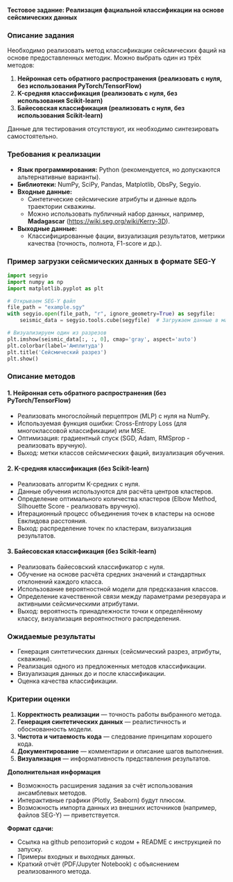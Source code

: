 **Тестовое задание: Реализация фациальной классификации на основе сейсмических данных**

### Описание задания

Необходимо реализовать метод классификации сейсмических фаций на основе предоставленных методик.
Можно выбрать один из трёх методов:

1. **Нейронная сеть обратного распространения (реализовать с нуля, без использования PyTorch/TensorFlow)**
2. **K-средняя классификация (реализовать с нуля, без использования Scikit-learn)**
3. **Байесовская классификация (реализовать с нуля, без использования Scikit-learn)**

Данные для тестирования отсутствуют, их необходимо синтезировать самостоятельно.

### Требования к реализации

- **Язык программирования:** Python (рекомендуется, но допускаются альтернативные варианты).
- **Библиотеки:** NumPy, SciPy, Pandas, Matplotlib, ObsPy, Segyio.
- **Входные данные:**
  - Синтетические сейсмические атрибуты и данные вдоль траектории скважины.
  - Можно использовать публичный набор данных, например, **Madagascar** (https://wiki.seg.org/wiki/Kerry-3D).
- **Выходные данные:**
  - Классифицированные фации, визуализация результатов, метрики качества (точность, полнота, F1-score и др.).

### Пример загрузки сейсмических данных в формате SEG-Y

```python
import segyio
import numpy as np
import matplotlib.pyplot as plt

# Открываем SEG-Y файл
file_path = "example.sgy"
with segyio.open(file_path, "r", ignore_geometry=True) as segyfile:
    seismic_data = segyio.tools.cube(segyfile)  # Загружаем данные в массив

# Визуализируем один из разрезов
plt.imshow(seismic_data[:, :, 0], cmap='gray', aspect='auto')
plt.colorbar(label='Амплитуда')
plt.title('Сейсмический разрез')
plt.show()
```

### Описание методов

#### **1. Нейронная сеть обратного распространения (без PyTorch/TensorFlow)**

- Реализовать многослойный перцептрон (MLP) с нуля на NumPy.
- Используемая функция ошибки: Cross-Entropy Loss (для многоклассовой классификации) или MSE.
- Оптимизация: градиентный спуск (SGD, Adam, RMSprop - реализовать вручную).
- Выход: метки классов сейсмических фаций, визуализация обучения.

#### **2. K-средняя классификация (без Scikit-learn)**

- Реализовать алгоритм K-средних с нуля.
- Данные обучения используются для расчёта центров кластеров.
- Определение оптимального количества кластеров (Elbow Method, Silhouette Score - реализовать вручную).
- Итерационный процесс объединения точек в кластеры на основе Евклидова расстояния.
- Выход: распределение точек по кластерам, визуализация результатов.

#### **3. Байесовская классификация (без Scikit-learn)**

- Реализовать байесовский классификатор с нуля.
- Обучение на основе расчёта средних значений и стандартных отклонений каждого класса.
- Использование вероятностной модели для предсказания классов.
- Определение качественной связи между параметрами резервуара и активными сейсмическими атрибутами.
- Выход: вероятность принадлежности точки к определённому классу, визуализация вероятностного распределения.

### Ожидаемые результаты

- Генерация синтетических данных (сейсмический разрез, атрибуты, скважины).
- Реализация одного из предложенных методов классификации.
- Визуализация данных до и после классификации.
- Оценка качества классификации.

### Критерии оценки

1. **Корректность реализации** — точность работы выбранного метода.
2. **Генерация синтетических данных** — реалистичность и обоснованность модели.
3. **Чистота и читаемость кода** — следование принципам хорошего кода.
4. **Документирование** — комментарии и описание шагов выполнения.
5. **Визуализация** — информативность представления результатов.

**Дополнительная информация**

- Возможность расширения задания за счёт использования ансамблевых методов.
- Интерактивные графики (Plotly, Seaborn) будут плюсом.
- Возможность импорта данных из внешних источников (например, файлов SEG-Y) — приветствуется.

**Формат сдачи:**

- Ссылка на github репозиторий с кодом + README с инструкцией по запуску.
- Примеры входных и выходных данных.
- Краткий отчёт (PDF/Jupyter Notebook) с объяснением реализованного метода.

